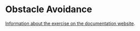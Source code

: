 # Obstacle Avoidance

[Information about the exercise on the documentation website](https://jderobot.github.io/RoboticsAcademy/exercises/obstacle_avoidance).
